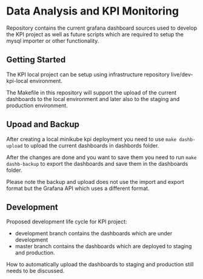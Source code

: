 # Data Analysis and KPI Monitoring

Repository contains the current grafana dashboard sources used to develop the KPI project as well as future scripts which are required to setup the mysql importer or other functionality.

## Getting Started

The KPI local project can be setup using infrastructure repository live/dev-kpi-local environment.

The Makefile in this repository will support the upload of the current dashboards to the local environment and later also to the staging and production environment.

## Upoad and Backup

After creating a local minikube kpi deployment you need to use ```make dashb-upload``` to upload the current dashboards in dashbords folder.

After the changes are done and you want to save them you need to run ```make dashb-backup``` to export the dashboards and save them in the dashboards folder.

Please note the backup and upload does not use the import and export format but the Grafana API which uses a different format.

## Development

Proposed development life cycle for KPI project:

- development branch contains the dashboards which are under development
- master branch contains the dashboards which are deployed to staging and production.

How to automatically upload the dashboards to staging and production still needs to be discussed.
